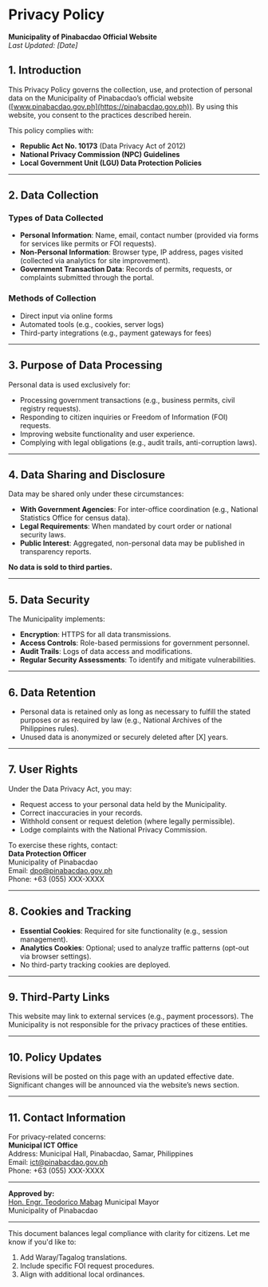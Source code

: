 # Privacy Policy  
**Municipality of Pinabacdao Official Website**  
*Last Updated: [Date]*  

## 1. Introduction  
This Privacy Policy governs the collection, use, and protection of personal data on the Municipality of Pinabacdao’s official website ([www.pinabacdao.gov.ph](https://pinabacdao.gov.ph)). By using this website, you consent to the practices described herein.  

This policy complies with:  
- **Republic Act No. 10173** (Data Privacy Act of 2012)  
- **National Privacy Commission (NPC) Guidelines**  
- **Local Government Unit (LGU) Data Protection Policies**  

---

## 2. Data Collection  

### Types of Data Collected  
- **Personal Information**: Name, email, contact number (provided via forms for services like permits or FOI requests).  
- **Non-Personal Information**: Browser type, IP address, pages visited (collected via analytics for site improvement).  
- **Government Transaction Data**: Records of permits, requests, or complaints submitted through the portal.  

### Methods of Collection  
- Direct input via online forms  
- Automated tools (e.g., cookies, server logs)  
- Third-party integrations (e.g., payment gateways for fees)  

---

## 3. Purpose of Data Processing  
Personal data is used exclusively for:  
- Processing government transactions (e.g., business permits, civil registry requests).  
- Responding to citizen inquiries or Freedom of Information (FOI) requests.  
- Improving website functionality and user experience.  
- Complying with legal obligations (e.g., audit trails, anti-corruption laws).  

---

## 4. Data Sharing and Disclosure  
Data may be shared only under these circumstances:  
- **With Government Agencies**: For inter-office coordination (e.g., National Statistics Office for census data).  
- **Legal Requirements**: When mandated by court order or national security laws.  
- **Public Interest**: Aggregated, non-personal data may be published in transparency reports.  

**No data is sold to third parties.**  

---

## 5. Data Security  
The Municipality implements:  
- **Encryption**: HTTPS for all data transmissions.  
- **Access Controls**: Role-based permissions for government personnel.  
- **Audit Trails**: Logs of data access and modifications.  
- **Regular Security Assessments**: To identify and mitigate vulnerabilities.  

---

## 6. Data Retention  
- Personal data is retained only as long as necessary to fulfill the stated purposes or as required by law (e.g., National Archives of the Philippines rules).  
- Unused data is anonymized or securely deleted after [X] years.  

---

## 7. User Rights  
Under the Data Privacy Act, you may:  
- Request access to your personal data held by the Municipality.  
- Correct inaccuracies in your records.  
- Withhold consent or request deletion (where legally permissible).  
- Lodge complaints with the National Privacy Commission.  

To exercise these rights, contact:  
**Data Protection Officer**  
Municipality of Pinabacdao  
Email: [dpo@pinabacdao.gov.ph](mailto:dpo@pinabacdao.gov.ph)  
Phone: +63 (055) XXX-XXXX  

---

## 8. Cookies and Tracking  
- **Essential Cookies**: Required for site functionality (e.g., session management).  
- **Analytics Cookies**: Optional; used to analyze traffic patterns (opt-out via browser settings).  
- No third-party tracking cookies are deployed.  

---

## 9. Third-Party Links  
This website may link to external services (e.g., payment processors). The Municipality is not responsible for the privacy practices of these entities.  

---

## 10. Policy Updates  
Revisions will be posted on this page with an updated effective date. Significant changes will be announced via the website’s news section.  

---

## 11. Contact Information  
For privacy-related concerns:  
**Municipal ICT Office**  
Address: Municipal Hall, Pinabacdao, Samar, Philippines  
Email: [ict@pinabacdao.gov.ph](mailto:ict@pinabacdao.gov.ph)  
Phone: +63 (055) XXX-XXXX  

---

**Approved by:**  
[Hon. Engr. Teodorico Mabag]()
Municipal Mayor  
Municipality of Pinabacdao  

--- 

This document balances legal compliance with clarity for citizens. Let me know if you'd like to:  
1. Add Waray/Tagalog translations.  
2. Include specific FOI request procedures.  
3. Align with additional local ordinances.
